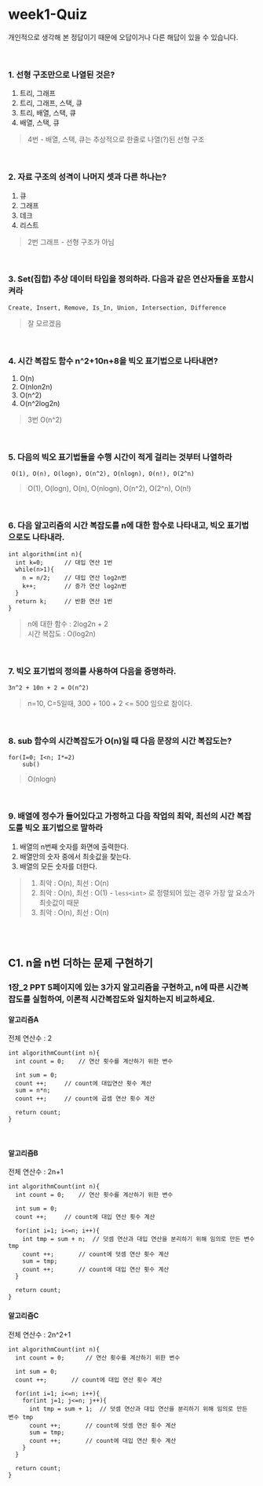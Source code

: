 # week1-Quiz
개인적으로 생각해 본 정답이기 때문에 오답이거나 다른 해답이 있을 수 있습니다. <br/>

<br/>

### 1. 선형 구조만으로 나열된 것은?
1. 트리, 그래프
2. 트리, 그래프, 스택, 큐
3. 트리, 배열, 스택, 큐
4. 배열, 스택, 큐
> 4번 - 배열, 스택, 큐는 추상적으로 한줄로 나열(?)된 선형 구조

<br/>

### 2. 자료 구조의 성격이 나머지 셋과 다른 하나는?
1. 큐
2. 그래프
3. 데크
4. 리스트
> 2번 그래프 - 선형 구조가 아님

<br/>

### 3. Set(집합) 추상 데이터 타입을 정의하라. 다음과 같은 연산자들을 포함시켜라
` Create, Insert, Remove, Is_In, Union, Intersection, Difference ` 
> 잘 모르겠음

<br/>

### 4. 시간 복잡도 함수 n^2+10n+8을 빅오 표기법으로 나타내면?
1. O(n)
2. O(nlon2n)
3. O(n^2)
4. O(n^2log2n)
> 3번 O(n^2)

<br/>

### 5. 다음의 빅오 표기법들을 수행 시간이 적게 걸리는 것부터 나열하라
` O(1), O(n), O(logn), O(n^2), O(nlogn), O(n!), O(2^n)`
> O(1), O(logn), O(n), O(nlogn), O(n^2), O(2^n), O(n!)

<br/>

### 6. 다음 알고리즘의 시간 복잡도를 n에 대한 함수로 나타내고, 빅오 표기법으로도 나타내라.
```
int algorithm(int n){
  int k=0;      // 대입 연산 1번
  while(n>1){    
    n = n/2;    // 대입 연산 log2n번
    k++;        // 증가 연산 log2n번
  }
  return k;     // 반환 연산 1번
}
```
> n에 대한 함수 : 2log2n + 2 <br/>
> 시간 복잡도 : O(log2n)

<br/>

### 7. 빅오 표기법의 정의를 사용하여 다음을 증명하라.
`3n^2 + 10n + 2 = O(n^2)` <br/>
> n=10, C=5일때, 300 + 100 + 2 <= 500 임으로 참이다.

<br/>

### 8. sub 함수의 시간복잡도가 O(n)일 때 다음 문장의 시간 복잡도는?
```
for(I=0; I<n; I*=2)
	sub()
```
> O(nlogn)

<br/>

### 9. 배열에 정수가 들어있다고 가정하고 다음 작업의 최악, 최선의 시간 복잡도를 빅오 표기법으로 말하라
1. 배열의 n번째 숫자를 화면에 출력한다.
2. 배열안의 숫자 중에서 최솟값을 찾는다.
3. 배열의 모든 숫자를 더한다.
> 1. 최악 : O(n), 최선 : O(n) <br/>
> 2. 최악 : O(n), 최선 : O(1) - `less<int>` 로 정렬되어 있는 경우 가장 앞 요소가 최솟값이 때문 <br/> 
> 1. 최악 : O(n), 최선 : O(n) <br/>

<br/>
<br/>

## C1. n을 n번 더하는 문제 구현하기
### 1장_2 PPT 5페이지에 있는 3가지 알고리즘을 구현하고, n에 따른 시간복잡도를 실험하여, 이론적 시간복잡도와 일치하는지 비교하세요.

#### 알고리즘A 
전체 연산수 : 2 <br/>

```
int algorithmCount(int n){
  int count = 0;	// 연산 횟수를 계산하기 위한 변수
    
  int sum = 0;
  count ++;		// count에 대입연산 횟수 계산
  sum = n*n;
  count ++;		// count에 곱셈 연산 횟수 계산

  return count;
}
```

<br/>

#### 알고리즘B 
전체 연산수 : 2n+1 <br/>

```
int algorithmCount(int n){
  int count = 0;	// 연산 횟수를 계산하기 위한 변수
    
  int sum = 0;
  count ++;		// count에 대입 연산 횟수 계산
    
  for(int i=1; i<=n; i++){
    int tmp = sum + n;	// 덧셈 연산과 대입 연산을 분리하기 위해 임의로 만든 변수 tmp
    count ++;		// count에 덧셈 연산 횟수 계산
    sum = tmp;
    count ++;		// count에 대입 연산 횟수 계산
  }
    
  return count;
}
```

#### 알고리즘C
전체 연산수 : 2n^2+1 <br/>

```
int algorithmCount(int n){
  int count = 0;	  // 연산 횟수를 계산하기 위한 변수
    
  int sum = 0;
  count ++;		  // count에 대입 연산 횟수 계산
    
  for(int i=1; i<=n; i++){
    for(int j=1; j<=n; j++){
      int tmp = sum + 1;  // 덧셈 연산과 대입 연산을 분리하기 위해 임의로 만든 변수 tmp
      count ++;		  // count에 덧셈 연산 횟수 계산
      sum = tmp;
      count ++;		  // count에 대입 연산 횟수 계산
    }
  }
    
  return count;
}
```
